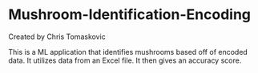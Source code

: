 # Mushroom-Identification-Encoding

Created by Chris Tomaskovic

This is a ML application that identifies mushrooms based off of encoded data. It utilizes data from an Excel file. It then gives an accuracy score.
